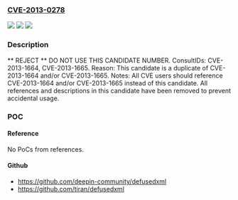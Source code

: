 ### [CVE-2013-0278](https://cve.mitre.org/cgi-bin/cvename.cgi?name=CVE-2013-0278)
![](https://img.shields.io/static/v1?label=Product&message=n%2Fa&color=blue)
![](https://img.shields.io/static/v1?label=Version&message=n%2Fa&color=blue)
![](https://img.shields.io/static/v1?label=Vulnerability&message=n%2Fa&color=blue)

### Description

** REJECT **  DO NOT USE THIS CANDIDATE NUMBER. ConsultIDs: CVE-2013-1664, CVE-2013-1665. Reason: This candidate is a duplicate of CVE-2013-1664 and/or CVE-2013-1665. Notes: All CVE users should reference CVE-2013-1664 and/or CVE-2013-1665 instead of this candidate. All references and descriptions in this candidate have been removed to prevent accidental usage.

### POC

#### Reference
No PoCs from references.

#### Github
- https://github.com/deepin-community/defusedxml
- https://github.com/tiran/defusedxml

